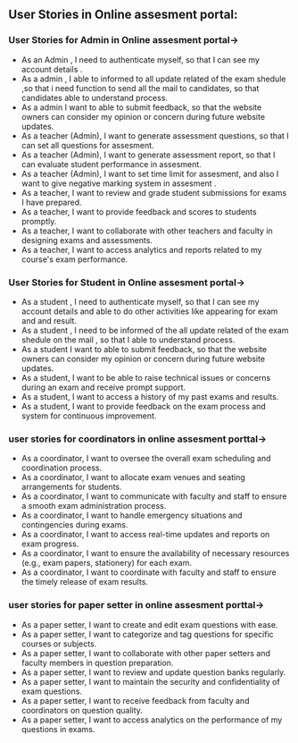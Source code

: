 <h2> User Stories in Online assesment portal:</h2>

<h3> User Stories for Admin in Online assesment portal-></h3>

<ul>
<li>As an Admin , I need to authenticate myself, so that I can see my account details .
</li>
<li>As a admin , I  able to informed to all update related  of the exam shedule ,so that i need function to send all the mail  to candidates, so that candidates able to understand process.
</li>
<li> As a admin I want to able to submit feedback, so that the website owners can consider my opinion or concern during future website updates.
</li>
<li> As a teacher (Admin), I want to generate assessment questions, so that I can set all questions for  assesment.</li>
<li>As a teacher (Admin), I want to generate assessment report, so that I can evaluate student performance in assesment.</li>
<li> As a teacher (Admin), I want to set time limit for assesment, and also  I want to give negative marking system in assesment .</li>
<li>As a teacher, I want to review and grade student submissions for exams I have prepared.</li>
<li>As a teacher, I want to provide feedback and scores to students promptly.</li>
<li>As a teacher, I want to collaborate with other teachers and faculty in designing exams and assessments.</li>
<li>As a teacher, I want to access analytics and reports related to my course's exam performance.</li>

</ul>


<h3> User Stories for Student in Online assesment portal-></h3>

<ul>
<li>As a student , I need to authenticate myself, so that I can see my account details and  able to do  other activities like appearing for exam and and result.
</li>
<li>As a student , I need to be informed of the all update related  of the exam shedule on the mail , so that I able to understand process.
</li>
<li> As a student I want to able to submit feedback, so that the website owners can consider my opinion or concern during future website updates.
</li>
<li>As a student, I want to be able to raise technical issues or concerns during an exam and receive prompt support.</li>
<li>As a student, I want to access a history of my past exams and results.</li>
<li>As a student, I want to provide feedback on the exam process and system for continuous improvement.</li>
 
</ul>

<h3> user stories for coordinators in online assesment porttal-></h3>

<ul>
<li>As a coordinator, I want to oversee the overall exam scheduling and coordination process.</li>
<li>As a coordinator, I want to allocate exam venues and seating arrangements for students.</li>
<li>As a coordinator, I want to communicate with faculty and staff to ensure a smooth exam administration process.</li>
<li>As a coordinator, I want to handle emergency situations and contingencies during exams.</li>
<li>As a coordinator, I want to access real-time updates and reports on exam progress.</li>
<li>As a coordinator, I want to ensure the availability of necessary resources (e.g., exam papers, stationery) for each exam.</li>
<li>As a coordinator, I want to coordinate with faculty and staff to ensure the timely release of exam results.</li>

</ul>

<h3> user stories for paper setter in online assesment porttal-></h3>

<ul>
<li>As a paper setter, I want to create and edit exam questions with ease.
<li>As a paper setter, I want to categorize and tag questions for specific courses or subjects.</li>
<li>As a paper setter, I want to collaborate with other paper setters and faculty members in question preparation.</li>
<li>As a paper setter, I want to review and update question banks regularly.</li>
<li>As a paper setter, I want to maintain the security and confidentiality of exam questions.</li>
<li>As a paper setter, I want to receive feedback from faculty and coordinators on question quality.</li>
<li>As a paper setter, I want to access analytics on the performance of my questions in exams.</li>

<ul>
 
 
